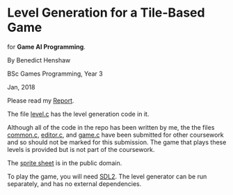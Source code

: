 # Level Generation for a Tile-Based Game
for **Game AI Programming**.

By Benedict Henshaw

BSc Games Programming, Year 3

Jan, 2018

Please read my [Report](https://github.com/benhenshaw/game_ai_tech_demo/blob/master/Report.md).

The file [level.c](https://github.com/benhenshaw/game_ai_tech_demo/blob/master/level.c) has the level generation code in it. 

Although all of the code in the repo has been written by me, the the files [common.c](https://github.com/benhenshaw/game_ai_tech_demo/blob/master/common.c), [editor.c](https://github.com/benhenshaw/game_ai_tech_demo/blob/master/editor.c), and [game.c](https://github.com/benhenshaw/game_ai_tech_demo/blob/master/game.c) have been submitted for other coursework and so should not be marked for this submission. The game that plays these levels is provided but is not part of the coursework.

The [sprite sheet](https://github.com/benhenshaw/game_ai_tech_demo/blob/master/sheet.bmp) is in the public domain.

To play the game, you will need [SDL2](https://libsdl.org/). The level generator can be run separately, and has no external dependencies.
